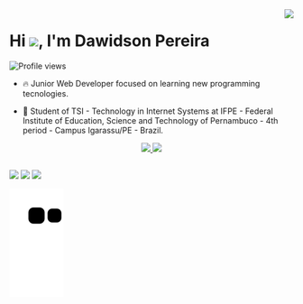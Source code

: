 <img align="right" height="210em" src="https://raw.githubusercontent.com/gist/dawidsongru/12a4672a92f7c63a6628f065fbd9da61/raw/730bd0f2cbc3a0e1ab153bc0a3249ea28cc875c4/githubcard.svg"/>
<h1 align="left">Hi <img src="https://raw.githubusercontent.com/kaueMarques/kaueMarques/master/hi.gif" height="30px">, I'm Dawidson Pereira</h1>
<p align="left"> <img src="https://komarev.com/ghpvc/?username=maykbrito&color=blue" alt="Profile views" /> </p>

- 🔥 Junior Web Developer focused on learning new programming tecnologies.

- 🔭 Student of TSI - Technology in Internet Systems at IFPE - Federal Institute of Education, Science and Technology of Pernambuco - 4th period - Campus Igarassu/PE - Brazil.
   
<div align="center">
  <a href="https://github.com/dawidsongru">
  <img height="150em" src="https://github-readme-stats.vercel.app/api?username=dawidsongru&show_icons=true&theme=dracula&include_all_commits=true&count_private=true"/>
  <img height="150em" src="https://github-readme-stats.vercel.app/api/top-langs/?username=dawidsongru&layout=compact&langs_count=7&theme=dracula"/>
</div>

  ##
  
<div> 
  <a href="https://www.linkedin.com/in/dawidson-pereira-gai%C3%A3o-20137274/" target="_blank"><img src="https://img.shields.io/badge/-LinkedIn-%230077B5?style=for-the-badge&logo=linkedin&logoColor=white" target="_blank"></a> 
  <a href="https://www.instagram.com/dawidsongru/" target="_blank"><img src="https://img.shields.io/badge/-Instagram-%23E4405F?style=for-the-badge&logo=instagram&logoColor=white" target="_blank"></a>
  <a href="https://drive.google.com/drive/folders/1jS5TExG9To9FxYb6cIJ9mAGc2OlvnUbG?usp=sharing" target="_blank"><img src="https://img.shields.io/badge/-Certificados-%23333?style=for-the-badge&logo=gmail&logoColor=white" target="_blank"></a>
 
  
  ![Snake animation](https://github.com/rafaballerini/rafaballerini/blob/output/github-contribution-grid-snake.svg)
 
</div>
